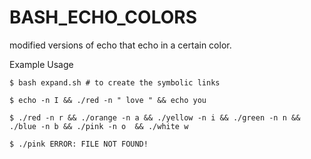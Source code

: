 # BASH_ECHO_COLORS
modified versions of echo that echo in a certain color. 

Example Usage
```
$ bash expand.sh # to create the symbolic links 

$ echo -n I && ./red -n " love " && echo you

$ ./red -n r && ./orange -n a && ./yellow -n i && ./green -n n && ./blue -n b && ./pink -n o  && ./white w

$ ./pink ERROR: FILE NOT FOUND!
```
